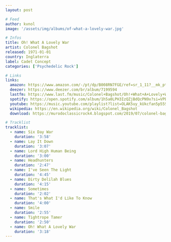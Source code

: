 ```yaml
---
layout: post

# Feed
author: kvnol
image: '/assets/img/albums/of-what-a-lovely-war.jpg'

# Infos
title: Oh! What A Lovely War
artist: Colonel Bagshot
released: 1971-01-01
country: Inglaterra
label: Cadet Concept
categories: ['Psychedelic Rock']

# Links
links:
  amazon: https://www.amazon.com/-/pt/dp/B008RN7FGE/ref=sr_1_11?__mk_pt_BR=%C3%85M%C3%85%C5%BD%C3%95%C3%91&dchild=1&keywords=Oh%21+What+A+Lovely+War&qid=1614831242&sr=8-11
  deezer: https://www.deezer.com/br/album/7199594
  lastfm: https://www.last.fm/music/Colonel+Bagshot/Oh!+What+A+Lovely+War
  spotify: https://open.spotify.com/album/1h5a0LPH3IzQZjBdQcPN9x?si=VPB4YF9zQFCpdeAU6Xcdug
  youtube: https://music.youtube.com/playlist?list=OLAK5uy_kUkcfan5p55S0Zmal9vVchAEwARB93STg
  wikipedia: https://en.wikipedia.org/wiki/Colonel_Bagshot
  download: https://murodoclassicrock4.blogspot.com/2019/07/colonel-bagshot-oh-what-lovely-war-1971.html

# Tracklist
tracklist:
  - name: Six Day War
    duration: '3:58'
  - name: Lay It Down
    duration: '3:07'
  - name: Lord High Human Being
    duration: '3:00'
  - name: Headhunters
    duration: '2:47'
  - name: I've Seen The Light
    duration: '4:45'
  - name: Dirty Delilah Blues
    duration: '4:15'
  - name: Sometimes
    duration: '2:02'
  - name: That's What I'd Like To Know
    duration: '4:00'
  - name: Smile
    duration: '2:55'
  - name: Tightrope Tamer
    duration: '2:50'
  - name: Oh! What A Lovely War
    duration: '3:18'
---
```

